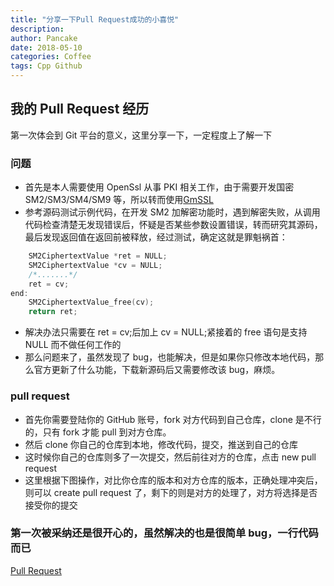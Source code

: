```yaml
---
title: "分享一下Pull Request成功的小喜悦"
description:
author: Pancake
date: 2018-05-10
categories: Coffee
tags: Cpp Github
---
```


## 我的 Pull Request 经历

第一次体会到 Git 平台的意义，这里分享一下，一定程度上了解一下

### 问题

- 首先是本人需要使用 OpenSsl 从事 PKI 相关工作，由于需要开发国密 SM2/SM3/SM4/SM9 等，所以转而使用[GmSSL](https://gmssl.org/)
- 参考源码测试示例代码，在开发 SM2 加解密功能时，遇到解密失败，从调用代码检查清楚无发现错误后，怀疑是否某些参数设置错误，转而研究其源码，最后发现返回值在返回前被释放，经过测试，确定这就是罪魁祸首：

```cpp
    SM2CiphertextValue *ret = NULL;
    SM2CiphertextValue *cv = NULL;
    /*.......*/
    ret = cv;
end:
    SM2CiphertextValue_free(cv);
    return ret;
```

- 解决办法只需要在 ret = cv;后加上 cv = NULL;紧接着的 free 语句是支持 NULL 而不做任何工作的
- 那么问题来了，虽然发现了 bug，也能解决，但是如果你只修改本地代码，那么官方更新了什么功能，下载新源码后又需要修改该 bug，麻烦。

### pull request

- 首先你需要登陆你的 GitHub 账号，fork 对方代码到自己仓库，clone 是不行的，只有 fork 才能 pull 到对方仓库。
- 然后 clone 你自己的仓库到本地，修改代码，提交，推送到自己的仓库
- 这时候你自己的仓库则多了一次提交，然后前往对方的仓库，点击 new pull request
- 这里根据下图操作，对比你仓库的版本和对方仓库的版本，正确处理冲突后，则可以 create pull request 了，剩下的则是对方的处理了，对方将选择是否接受你的提交

### 第一次被采纳还是很开心的，虽然解决的也是很简单 bug，一行代码而已

[Pull Request](https://github.com/guanzhi/GmSSL/pull/492)
